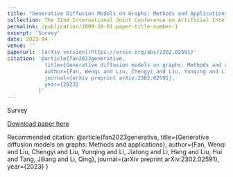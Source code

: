 ```yaml
---
title: "Generative Diffusion Models on Graphs: Methods and Applications"
collection: The 32nd International Joint Conference on Artificial Intelligence (IJCAI)
permalink: /publication/2009-10-01-paper-title-number-1
excerpt: 'Survey'
date: 2023-04
venue: ''
paperurl: '[arXiv version](https://arxiv.org/abs/2302.02591)'
citation: '@article{fan2023generative,
            title={Generative diffusion models on graphs: Methods and applications},
            author={Fan, Wenqi and Liu, Chengyi and Liu, Yunqing and Li, Jiatong and Li, Hang and Liu, Hui and Tang, Jiliang and Li, Qing},
            journal={arXiv preprint arXiv:2302.02591},
            year={2023}
          }'
---
```

Survey

[Download paper here](https://arxiv.org/abs/2302.02591)

Recommended citation: @article{fan2023generative,
                        title={Generative diffusion models on graphs: Methods and applications},
                        author={Fan, Wenqi and Liu, Chengyi and Liu, Yunqing and Li, Jiatong and Li, Hang and Liu, Hui and Tang, Jiliang and Li, Qing},
                        journal={arXiv preprint arXiv:2302.02591},
                        year={2023}
                      }
